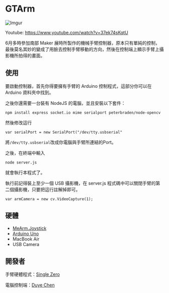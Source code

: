 # GTArm

![Imgur](http://i.imgur.com/A60RmJZ.jpg?1)

Youtube: <https://www.youtube.com/watch?v=37ek74sKqtU>

6月多時參加南部 Maker 展時所製作的機械手臂控制器，原本只有單純的控制，最後莫名其妙的變成了用臉去控制手臂移動的方向，然後在控制端上顯示手臂上攝影機所拍得的畫面。

## 使用

要啟動控制器，首先你得要擁有手臂的 Arduino 控制程式，這部分你可以在 Arduino 資料夾中找到。

之後你還需要一台裝有 NodeJS 的電腦，並且安裝以下套件：

	npm install express socket.io mime serialport peterbraden/node-opencv

然後修改這行

	var serialPort = new SerialPort("/dev/tty.usbserial"

將`/dev/tty.usbserial`改成你電腦與手臂所連結的Port。

之後，在終端中輸入

	node server.js

就會執行本程式了。

執行前記得裝上至少一個 USB 攝影機，在 server.js 程式碼中可以關閉手臂的第二個攝影機，只要把這行註解掉即可。

	var armCamera = new cv.VideoCapture(1);

## 硬體

- [MeArm.Joystick](http://mearm.weebly.com)
- [Arduino Uno](https://www.arduino.cc)
- MacBook Air
- USB Camera

## 開發者

手臂硬體程式：[Single Zero](http://single9.net)

電腦控制端：[Duye Chen](http://single9.net)
